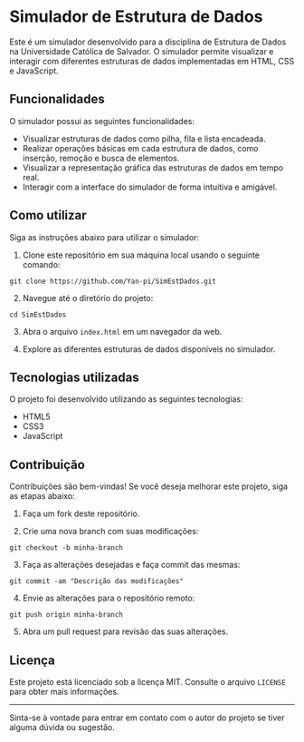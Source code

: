 # Simulador de Estrutura de Dados

Este é um simulador desenvolvido para a disciplina de Estrutura de Dados na Universidade Católica de Salvador. O simulador permite visualizar e interagir com diferentes estruturas de dados implementadas em HTML, CSS e JavaScript.

## Funcionalidades

O simulador possui as seguintes funcionalidades:

- Visualizar estruturas de dados como pilha, fila e lista encadeada.
- Realizar operações básicas em cada estrutura de dados, como inserção, remoção e busca de elementos.
- Visualizar a representação gráfica das estruturas de dados em tempo real.
- Interagir com a interface do simulador de forma intuitiva e amigável.

## Como utilizar

Siga as instruções abaixo para utilizar o simulador:

1. Clone este repositório em sua máquina local usando o seguinte comando:
```
git clone https://github.com/Yan-pi/SimEstDados.git
```

2. Navegue até o diretório do projeto:
```
cd SimEstDados
```

3. Abra o arquivo `index.html` em um navegador da web.

4. Explore as diferentes estruturas de dados disponíveis no simulador.

## Tecnologias utilizadas

O projeto foi desenvolvido utilizando as seguintes tecnologias:

- HTML5
- CSS3
- JavaScript

## Contribuição

Contribuições são bem-vindas! Se você deseja melhorar este projeto, siga as etapas abaixo:

1. Faça um fork deste repositório.

2. Crie uma nova branch com suas modificações:
```
git checkout -b minha-branch
```

3. Faça as alterações desejadas e faça commit das mesmas:
```
git commit -am "Descrição das modificações"
```

4. Envie as alterações para o repositório remoto:
```
git push origin minha-branch
```

5. Abra um pull request para revisão das suas alterações.

## Licença

Este projeto está licenciado sob a licença MIT. Consulte o arquivo `LICENSE` para obter mais informações.

---

Sinta-se à vontade para entrar em contato com o autor do projeto se tiver alguma dúvida ou sugestão.
